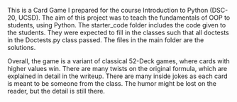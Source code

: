 This is a Card Game I prepared for the course Introduction to Python (DSC-20, UCSD). The aim of this project was to teach the fundamentals of OOP to students, using Python. The starter_code folder includes the code given to the students. They were expected to fill in the classes such that all doctests in the Doctests.py class passed. The files in the main folder are the solutions. 

Overall, the game is a variant of classical 52-Deck games, where cards with higher values win. There are many twists on the original formula, which are explained in detail in the writeup. There are many inside jokes as each card is meant to be someone from the class. The humor might be lost on the reader, but the detail is still there.
